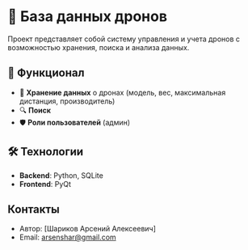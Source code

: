 # 🚁 База данных дронов

Проект представляет собой систему управления и учета дронов с возможностью хранения, поиска и анализа данных.

## 🔧 Функционал
- 📂 **Хранение данных** о дронах (модель, вес, максимальная дистанция, производитель)
- 🔍 **Поиск** 
- 🛡 **Роли пользователей** (админ)

## 🛠 Технологии
- **Backend**: Python, SQLite
- **Frontend**: PyQt

## Контакты
- Автор: [Шариков Арсений Алексеевич]
- Email: arsenshar@gmail.com
